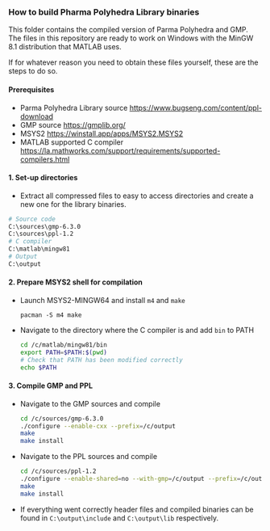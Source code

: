 
### How to build Pharma Polyhedra Library binaries

This folder contains the compiled version of Parma Polyhedra and GMP. The files in this repository are ready to work on Windows with the MinGW 8.1 distribution that MATLAB uses.

If for whatever reason you need to obtain these files yourself, these are the steps to do so.

#### Prerequisites

- Parma Polyhedra Library source https://www.bugseng.com/content/ppl-download
- GMP source https://gmplib.org/
- MSYS2 https://winstall.app/apps/MSYS2.MSYS2
- MATLAB supported C compiler https://la.mathworks.com/support/requirements/supported-compilers.html

#### 1. Set-up directories

- Extract all compressed files to easy to access directories and create a new one for the library binaries.
```bash
# Source code
C:\sources\gmp-6.3.0
C:\sources\ppl-1.2
# C compiler
C:\matlab\mingw81
# Output
C:\output
```

#### 2. Prepare MSYS2 shell for compilation

- Launch MSYS2-MINGW64 and install `m4` and `make`

    ``pacman -S m4 make``

- Navigate to the directory where the C compiler is and add `bin` to PATH

    ```bash
    cd /c/matlab/mingw81/bin
    export PATH=$PATH:$(pwd)
    # Check that PATH has been modified correctly
    echo $PATH
    ```

#### 3. Compile GMP and PPL

- Navigate to the GMP sources and compile

    ```bash
    cd /c/sources/gmp-6.3.0
    ./configure --enable-cxx --prefix=/c/output
    make
    make install
    ```

- Navigate to the PPL sources and compile

    ```bash
    cd /c/sources/ppl-1.2
    ./configure --enable-shared=no --with-gmp=/c/output --prefix=/c/output
    make
    make install
    ```

- If everything went correctly header files and compiled binaries can be found in `C:\output\include` and `C:\output\lib` respectively.
